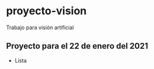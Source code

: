 # proyecto-vision
Trabajo para visión artificial
## Proyecto para el 22 de enero del 2021
<ul>
  <li>Lista</li>
</ul>
